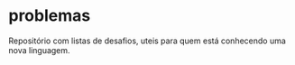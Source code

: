 # problemas
Repositório com listas de desafios, uteis para quem está conhecendo uma nova linguagem.
